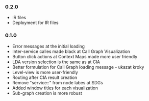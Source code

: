 ### 0.2.0

- IR files
- Deployment for IR files

### 0.1.0

- Error messages at the initial loading
- Inter-service calles made black at Call Graph Visualization
- Button click actions at Context Maps made more user friendly
- LDA version selection is the same as at CIA
- Better formulation for Call Graph loading message - ukazat kroky
- Level-view is more user-friendly
- Routing after CIA result creation
- Remove "service::" from node labes at SDGs
- Added window titles for each visualization
- Sub-graph creation is more robust
